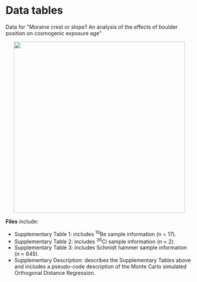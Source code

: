 # Data tables
Data for "Moraine crest or slope? An analysis of the effects of boulder position on cosmogenic exposure age"

<p align="center">
	<img width = "460" src="https://github.com/matt-tomkins/moraine-paper-2020/images/pseudo.png"
</p>

**Files** include:

- Supplementary Table 1: includes <sup>10</sup>Be sample information (n = 17).
- Supplementary Table 2: includes <sup>36</sup>Cl sample information (n = 2).
- Supplementary Table 3: includes Schmidt hammer sample information (n = 645).
- Supplementary Description: describes the Supplementary Tables above and includes a pseudo-code description of the Monte Carlo simulated Orthogonal Distance Regression.
